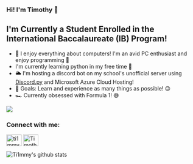 ### Hi! I'm Timothy 👋

## I'm Currently a Student Enrolled in the International Baccalaureate (IB) Program!

- 🤗 I enjoy everything about computers! I'm an avid PC enthusiast and enjoy programming 🔧
- I'm currently learning python in my free time 🐍
- 🌥 I'm hosting a discord bot on my school's unofficial server using [Discord.py](https://discordpy.readthedocs.io/en/latest/) and Microsoft Azure Cloud Hosting!
- 🥅 Goals: Learn and experience as many things as possible! 😉
- 🏎 Currently obsessed with Formula 1! 😅

<img src="https://img.shields.io/badge/python%20-%2314354C.svg?&style=for-the-badge&logo=python&logoColor=white"/>

<h3 align="left">Connect with me:</h3>
<p align="left">
<a href="https://twitter.com/ti1mmyy" target="blank"><img align="center" src="https://cdn.jsdelivr.net/npm/simple-icons@3.0.1/icons/twitter.svg" alt="ti1mmyy" height="30" width="40" /></a>
<a href="https://linkedin.com/in/timothy-zheng-397b111ba" target="blank"><img align="center" src="https://cdn.jsdelivr.net/npm/simple-icons@3.0.1/icons/linkedin.svg" alt="Timothy Zheng" height="30" width="40" /></a>
</p>

![Ti1mmy's github stats](https://github-readme-stats.ti1mmy.vercel.app/api?username=ti1mmy&count_private=true&theme=tokyonight)                    



